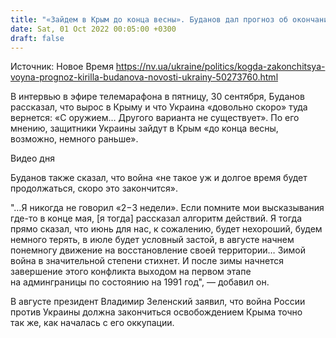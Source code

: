 ```yaml
---
title: "«Зайдем в Крым до конца весны». Буданов дал прогноз об окончании войны"
date: Sat, 01 Oct 2022 00:05:00 +0300
draft: false
---
```

Источник: Новое Время https://nv.ua/ukraine/politics/kogda-zakonchitsya-voyna-prognoz-kirilla-budanova-novosti-ukrainy-50273760.html


 В интервью в эфире телемарафона в пятницу, 30 сентября, Буданов рассказал, что вырос в Крыму и что Украина «довольно скоро» туда вернется: «С оружием… Другого варианта не существует». По его мнению, защитники Украины зайдут в Крым «до конца весны, возможно, немного раньше».

 Видео дня   

Буданов также сказал, что война «не такое уж и долгое время будет продолжаться, скоро это закончится».

"…Я никогда не говорил «2−3 недели». Если помните мои высказывания где-то в конце мая, [я тогда] рассказал алгоритм действий. Я тогда прямо сказал, что июнь для нас, к сожалению, будет нехороший, будем немного терять, в июле будет условный застой, в августе начнем понемногу движение на восстановление своей территории… Зимой война в значительной степени стихнет. И после зимы начнется завершение этого конфликта выходом на первом этапе на админграницы по состоянию на 1991 год", — добавил он.

В августе президент Владимир Зеленский заявил, что война России против Украины должна закончиться освобождением Крыма точно так же, как началась с его оккупации.
